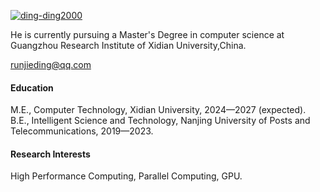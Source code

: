 [![ding-ding2000](https://img.shields.io/badge/dingding2000-github-blue?logo=github)](https://github.com/ding-ding2000)

He is currently pursuing a Master's Degree  in computer science at Guangzhou Research Institute of Xidian University,China.

runjieding@qq.com

#### Education
M.E., Computer Technology, Xidian University, 2024—2027 (expected).\
B.E., Intelligent Science and Technology, Nanjing University of Posts and Telecommunications, 2019—2023.

#### Research Interests
High  Performance Computing, Parallel Computing, GPU.


